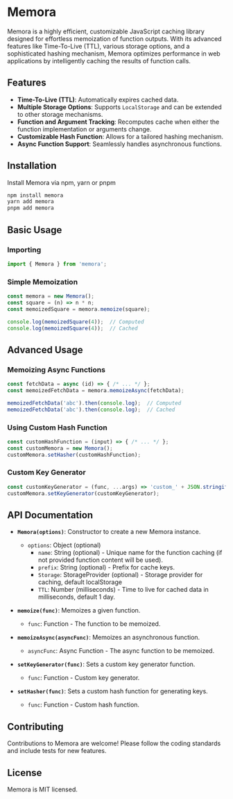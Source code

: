 # Memora

Memora is a highly efficient, customizable JavaScript caching library designed for effortless memoization of function outputs. With its advanced features like Time-To-Live (TTL), various storage options, and a sophisticated hashing mechanism, Memora optimizes performance in web applications by intelligently caching the results of function calls.

## Features

-   **Time-To-Live (TTL)**: Automatically expires cached data.
-   **Multiple Storage Options**: Supports `LocalStorage` and can be extended to other storage mechanisms.
-   **Function and Argument Tracking**: Recomputes cache when either the function implementation or arguments change.
-   **Customizable Hash Function**: Allows for a tailored hashing mechanism.
-   **Async Function Support**: Seamlessly handles asynchronous functions.

## Installation

Install Memora via npm, yarn or pnpm

```bash
npm install memora
yarn add memora
pnpm add memora
``` 

## Basic Usage

### Importing

```javascript
import { Memora } from 'memora';
``` 

### Simple Memoization

```javascript
const memora = new Memora();
const square = (n) => n * n;
const memoizedSquare = memora.memoize(square);

console.log(memoizedSquare(4));  // Computed
console.log(memoizedSquare(4));  // Cached
``` 

## Advanced Usage

### Memoizing Async Functions


```javascript
const fetchData = async (id) => { /* ... */ };
const memoizedFetchData = memora.memoizeAsync(fetchData);

memoizedFetchData('abc').then(console.log);  // Computed
memoizedFetchData('abc').then(console.log);  // Cached
``` 

### Using Custom Hash Function

```javascript
const customHashFunction = (input) => { /* ... */ };
const customMemora = new Memora();
customMemora.setHasher(customHashFunction);
```

### Custom Key Generator


```javascript
const customKeyGenerator = (func, ...args) => 'custom_' + JSON.stringify(args);
customMemora.setKeyGenerator(customKeyGenerator);
``` 

## API Documentation

-   **`Memora(options)`**: Constructor to create a new Memora instance.
    
    -   `options`: Object (optional)
        -   `name`: String (optional) - Unique name for the function caching (if not provided function content will be used).
        -   `prefix`: String (optional) - Prefix for cache keys.
        -   `Storage`: StorageProvider (optional) - Storage provider for caching, default localStorage
        -   `TTL`: Number (milliseconds) - Time to live for cached data in milliseconds, default 1 day.
-   **`memoize(func)`**: Memoizes a given function.
    
    -   `func`: Function - The function to be memoized.
-   **`memoizeAsync(asyncFunc)`**: Memoizes an asynchronous function.
    
    -   `asyncFunc`: Async Function - The async function to be memoized.
-   **`setKeyGenerator(func)`**: Sets a custom key generator function.
    
    -   `func`: Function - Custom key generator.
-   **`setHasher(func)`**: Sets a custom hash function for generating keys.
    
    -   `func`: Function - Custom hash function.

## Contributing

Contributions to Memora are welcome! Please follow the coding standards and include tests for new features.

## License

Memora is MIT licensed.
